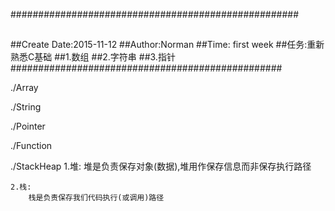 ####################################################
##
##Create Date:2015-11-12
##Author:Norman
##Time: first week
##任务:重新熟悉C基础
##1.数组
##2.字符串
##3.指针
#################################################

./Array

./String

./Pointer

./Function

./StackHeap
	1.堆:
		堆是负责保存对象(数据),堆用作保存信息而非保存执行路径

	2.栈:
		栈是负责保存我们代码执行(或调用)路径
